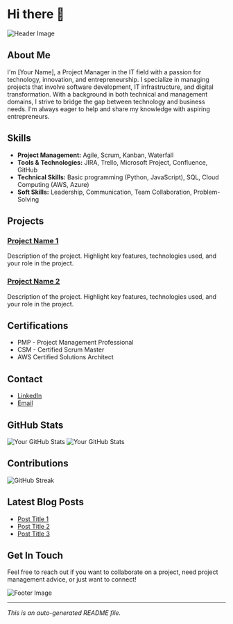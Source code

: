 # Hi there 👋

![Header Image](https://images.app.goo.gl/2bXPkwvYtmy)

## About Me

I'm [Your Name], a Project Manager in the IT field with a passion for technology, innovation, and entrepreneurship. I specialize in managing projects that involve software development, IT infrastructure, and digital transformation. With a background in both technical and management domains, I strive to bridge the gap between technology and business needs. I'm always eager to help and share my knowledge with aspiring entrepreneurs.

## Skills

- **Project Management:** Agile, Scrum, Kanban, Waterfall
- **Tools & Technologies:** JIRA, Trello, Microsoft Project, Confluence, GitHub
- **Technical Skills:** Basic programming (Python, JavaScript), SQL, Cloud Computing (AWS, Azure)
- **Soft Skills:** Leadership, Communication, Team Collaboration, Problem-Solving

## Projects

### [Project Name 1](link-to-project-1)
Description of the project. Highlight key features, technologies used, and your role in the project.

### [Project Name 2](link-to-project-2)
Description of the project. Highlight key features, technologies used, and your role in the project.

## Certifications

- PMP - Project Management Professional
- CSM - Certified Scrum Master
- AWS Certified Solutions Architect

## Contact

- [LinkedIn](link-to-linkedin-profile)
- [Email](mailto:your-email@example.com)

## GitHub Stats

![Your GitHub Stats](https://github-readme-stats.vercel.app/api?username=your-github-username&show_icons=true&theme=radical)
![Your GitHub Stats](https://github-readme-stats.vercel.app/api?username=your-github-username&show_icons=true&theme=radical)


## Contributions

![GitHub Streak](https://github-readme-streak-stats.herokuapp.com/?user=your-github-username&theme=radical)

## Latest Blog Posts

<!-- BLOG-POST-LIST:START -->
- [Post Title 1](link-to-post-1)
- [Post Title 2](link-to-post-2)
- [Post Title 3](link-to-post-3)
<!-- BLOG-POST-LIST:END -->

## Get In Touch

Feel free to reach out if you want to collaborate on a project, need project management advice, or just want to connect!

![Footer Image](https://your-link-to-image.com/footer-image.jpg)

---

*This is an auto-generated README file.*
